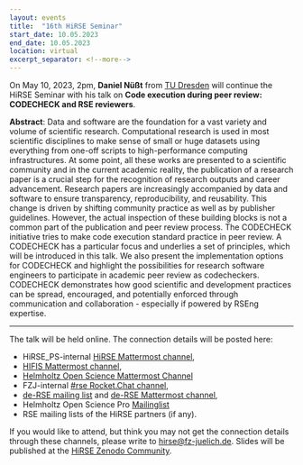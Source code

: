 ```yaml
---
layout: events
title:  "16th HiRSE Seminar"
start_date: 10.05.2023
end_date: 10.05.2023
location: virtual
excerpt_separator: <!--more-->
---
```


On May 10, 2023, 2pm, **Daniel Nüßt** from [TU Dresden](https://nuest.staff.ifgi.de) will continue the HiRSE Seminar with his talk on **Code execution during peer review: CODECHECK and RSE reviewers**. 
<!--more-->

**Abstract**:
Data and software are the foundation for a vast variety and volume of scientific research. Computational research is used in most scientific disciplines to make sense of small or huge datasets using everything from one-off scripts to high-performance computing infrastructures. At some point, all these works are presented to a scientific community and in the current academic reality, the publication of a research paper is a crucial step for the recognition of research outputs and career advancement. Research papers are increasingly accompanied by data and software to ensure transparency, reproducibility, and reusability. This change is driven by shifting community practice as well as by publisher guidelines. However, the actual inspection of these building blocks is not a common part of the publication and peer review process. The CODECHECK initiative tries to make code execution standard practice in peer review. A CODECHECK has a particular focus and underlies a set of principles, which will be introduced in this talk. We also present the implementation options for CODECHECK and highlight the possibilities for research software engineers to participate in academic peer review as codecheckers. CODECHECK demonstrates how good scientific and development practices can be spread, encouraged, and potentially enforced through communication and collaboration - especially if powered by RSEng expertise.


***

The talk will be held online. The connection details will be posted here:

* HiRSE_PS-internal [HiRSE Mattermost channel](https://mattermost.hzdr.de/hirse),
* [HIFIS Mattermost channel](https://mattermost.hzdr.de/hifis), 
* [Helmholtz Open Science Mattermost Channel](https://mattermost.hzdr.de/open-science)
* FZJ-internal [#rse Rocket.Chat channel](https://chat.fz-juelich.de/channel/rse),
* [de-RSE mailing list](https://de-rse.org/de/join.html) and [de-RSE Mattermost channel](https://chat.gwdg.de/channel/derse),
* Helmholtz Open Science Pro [Mailinglist](https://os.helmholtz.de/en/newsroom/mailing-list/)
* RSE mailing lists of the HiRSE partners (if any).

If you would like to attend, but think you may not get the connection details through these channels, please write to [hirse@fz-juelich.de](mailto:hirse@fz-juelich.de). Slides will be published at the [HiRSE Zenodo Community](https://zenodo.org/communities/hirse/).
